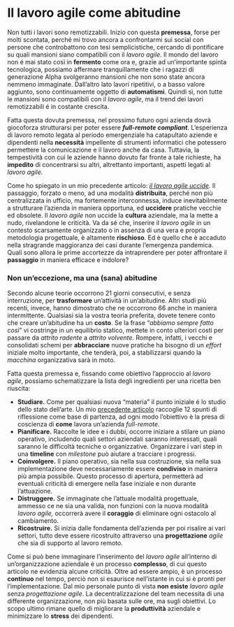 # Il lavoro agile come abitudine

Non tutti i lavori sono remotizzabili. Inizio con questa **premessa**, forse per molti scontata, perché mi trovo ancora a confrontarmi sui social con persone che controbattono con tesi semplicistiche, cercando di pontificare su quali mansioni siano compatibili con il *lavoro agile*. Il mondo del lavoro non é mai stato così in **fermento** come ora e, grazie ad un’importante spinta tecnologica, possiamo affermare tranquillamente che i ragazzi di generazione Alpha svolgeranno mansioni che non sono state ancora nemmeno immaginate. Dall’altro lato lavori ripetitivi, o a basso valore aggiunto, sono continuamente oggetto di **automatismi**. Quindi sì, non tutte le mansioni sono compatibili con il *lavoro agile*, ma il trend dei lavori remotizzabili é in costante crescita.

Fatta questa dovuta premessa, nel prossimo futuro ogni azienda dovrà giocoforza strutturarsi per poter essere ***full-remote compliant***. L’esperienza di lavoro remoto legata al periodo emergenziale ha catapultato aziende e dipendenti nella **necessità** impellente di strumenti informatici che potessero permettere la comunicazione e il lavoro anche da casa. Tuttavia, la tempestività con cui le aziende hanno dovuto far fronte a tale richieste, ha **impedito** di concentrarsi su altri, altrettanto importanti, aspetti legati al *lavoro agile.* 

Come ho spiegato in un mio precedente articolo: *[il lavoro agile uccide](https://simonevellei.com/blog/posts/il-lavoro-agile-uccide/).* Il passaggio, forzato o meno, ad una modalità **distribuita**, perché non più centralizzata in ufficio, ma fortemente interconnessa, induce inevitabilmente a strutturare l’azienda in maniera opportuna, ed **uccidere** pratiche vecchie ed obsolete. Il *lavoro agile* non uccide la **cultura** aziendale, ma la mette a nudo, rivelandone le criticità. Va da sé che, inserire il *lavoro agile* in un contesto scarsamente organizzato o in assenza di una vera e propria metodologia progettuale, è altamente **rischioso**. Ed è quello che è accaduto nella stragrande maggioranza dei casi durante l’emergenza pandemica. Quali sono allora le prime accortezze da intraprendere per poter affrontare il **passaggio** in maniera efficace e indolore?

### Non un’eccezione, ma una (sana) abitudine

Secondo alcune teorie occorrono 21 giorni consecutivi, e senza interruzione, per **trasformare** un’attività in un’abitudine. Altri studi più recenti, invece, hanno dimostrato che ne occorrono 66 anche in maniera intermittente. Qualsiasi sia la vostra teoria preferita, dovete tenere conto che creare un’abitudine ha un **costo**. Se la frase “*abbiamo sempre fatto così*” vi costringe in un equilibrio statico, mettete in conto ulteriori costi per passare da *attrito radente* a *attrito volvente*. Rompere, infatti, i vecchi e consolidati schemi per **abbracciare** nuove pratiche ha bisogno di un *effort* iniziale molto importante, che tenderà, poi, a stabilizzarsi quando la *macchina* organizzativa sarà in moto.

Fatta questa premessa e, fissando come obiettivo l’approccio al *lavoro agile*, possiamo schematizzare la lista degli ingredienti per una ricetta ben riuscita:

- **Studiare.** Come per qualsiasi nuova “materia” il punto iniziale é lo studio dello stato dell’arte. Un mio [precedente articolo](https://simonevellei.com/blog/posts/12-indizi-che-dello-smartworking-non-hai-capito-nulla/) raccoglie 12 spunti di riflessione come base di partenza, ad ogni modo l’obiettivo è la presa di coscienza di **come** lavora un’azienda *full-remote*.
- **Pianificare.** Raccolte le idee e i dubbi, occorre iniziare a stilare un piano operativo, includendo quali settori aziendali saranno interessati, quali saranno le difficoltà tecniche o organizzative. Organizzare i vari step in una **timeline** con *milestone* può aiutare a tracciare i progressi.
- **Coinvolgere.** Il piano operativo, sia nella sua costruzione, sia nella sua implementazione deve necessariamente essere **condiviso** in maniera più ampia possibile. Questo processo di apertura, permetterà ad eventuali criticità di emergere nella fase iniziale e non durante l’attuazione.
- **Distruggere.** Se immaginate che l’attuale modalità progettuale, ammesso ce ne sia una valida, non funzioni con la nuova modalità *lavoro agile,* occorrerà avere il **coraggio** di eliminare ogni ostacolo al cambiamento.
- **Ricostruire.** Si inizia dalle fondamenta dell’azienda per poi risalire ai vari settori, tutto deve essere ricostruito attraverso una **progettazione** *agile* che sia di supporto al lavoro remoto.

Come si può bene immaginare l’inserimento del *lavoro agile* all’interno di un’organizzazione aziendale è un processo **complesso**, di cui questo articolo ne evidenzia alcune criticità. Oltre ad essere ampio, è un processo **continuo** nel tempo, perciò non si esaurisce nell’istante in cui si è pronti per l’implementazione. Dal mio personale punto di vista **non esiste** *lavoro agile* senza *progettazione agile*. La decentralizzazione del team necessita di una differente organizzazione, non più basata sulle ore, ma sugli obiettivi. Lo scopo ultimo rimane quello di migliorare la **produttività** aziendale e minimizzare lo **stress** dei dipendenti.

